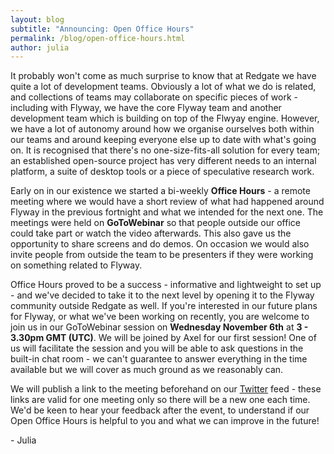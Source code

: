 ```yaml
---
layout: blog
subtitle: "Announcing: Open Office Hours"
permalink: /blog/open-office-hours.html
author: julia
---
```


It probably won't come as much surprise to know that at Redgate we have quite a lot of development teams. Obviously
a lot of what we do is related, and collections of teams may collaborate on specific pieces of work - including
with Flyway, we have the core Flyway team and another development team which is building on top of the Flwyay engine.
However, we have a lot of autonomy around how we organise ourselves both within our teams and around keeping everyone
else up to date with what's going on. It is recognised that there's no one-size-fits-all solution for every team;
an established open-source project has very different needs to an internal platform, a suite of desktop tools or
a piece of speculative research work. 

Early on in our existence we started a bi-weekly **Office Hours** - a remote meeting where we would have a short review
of what had happened around Flyway in the previous fortnight and what we intended for the next one. The meetings
were held on **GoToWebinar** so that people outside our office could take part or watch the video afterwards. This
also gave us the opportunity to share screens and do demos. On occasion we would also invite people from outside the 
team to be presenters if they were working on something related to Flyway.

Office Hours proved to be a success - informative and lightweight to set up - and we've decided to take it to the
next level by opening it to the Flyway community outside Redgate as well. If you're interested in our future plans
for Flyway, or what we've been working on recently, you are welcome to join us in our GoToWebinar session on
**Wednesday November 6th** at **3 - 3.30pm GMT (UTC)**. We will be joined by Axel for our first session! 
One of us will facilitate the session and you will be able to ask questions in the built-in chat room - we can't
guarantee to answer everything in the time available but we will cover as much ground as we reasonably can.

We will publish a link to the meeting beforehand on our [Twitter](https://twitter.com/FlywayDb) feed - these links
are valid for one meeting only so there will be a new one each time. We'd be keen to hear your feedback after
the event, to understand if our Open Office Hours is helpful to you and what we can improve in the future!

\- Julia
